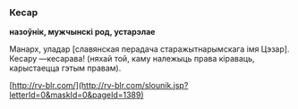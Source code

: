 ### Кесар
**назоўнік, мужчынскі род, устарэлае**

Манарх, уладар [славянская перадача старажытнарымскага імя Цэзар]. Кесару —кесарава! (няхай той, каму належыць права кіраваць, карыстаецца гэтым правам).

<a rel="author">[http://rv-blr.com/](http://rv-blr.com/slounik.jsp?letterId=0&maskId=0&pageId=1389)</a>
